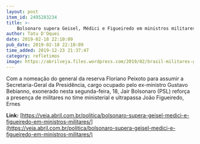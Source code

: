 ```yaml
---
layout: post
item_id: 2495283234
title: >-
    Bolsonaro supera Geisel, Médici e Figueiredo em ministros militares
author: Tatu D'Oquei
date: 2019-02-18 22:10:09
pub_date: 2019-02-18 22:10:09
time_added: 2019-12-23 21:37:47
category: refletimos
image: https://abrilveja.files.wordpress.com/2019/02/brasil-militares-governo-bolsonaro.jpg?quality=70&strip=info&w=680&h=453&crop=1
---
```


Com a nomeação do general da reserva Floriano Peixoto para assumir a Secretaria-Geral da Presidência, cargo ocupado pelo ex-ministro Gustavo Bebianno, exonerado nesta segunda-feira, 18, Jair Bolsonaro (PSL) reforça a presença de militares no time ministerial e ultrapassa João Figueiredo, Ernes

**Link:** [https://veja.abril.com.br/politica/bolsonaro-supera-geisel-medici-e-figueiredo-em-ministros-militares/](https://veja.abril.com.br/politica/bolsonaro-supera-geisel-medici-e-figueiredo-em-ministros-militares/)


